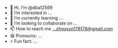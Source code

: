 - 👋 Hi, I’m @dba12569
- 👀 I’m interested in ...
- 🌱 I’m currently learning ...
- 💞️ I’m looking to collaborate on ...
- 📫 How to reach me ...zhouyun178178@gmail.com
- 😄 Pronouns: ...
- ⚡ Fun fact: ...

<!---
axt178178/axt178178 is a ✨ special ✨ repository because its `README.md` (this file) appears on your GitHub profile.
You can click the Preview link to take a look at your changes.
--->
